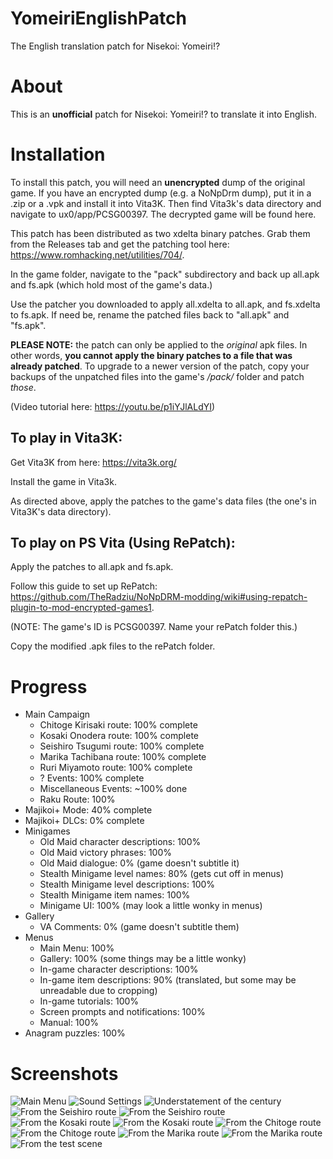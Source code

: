 # YomeiriEnglishPatch
The English translation patch for Nisekoi: Yomeiri!?

# About
This is an **unofficial** patch for Nisekoi: Yomeiri!? to translate it into English.

# Installation

To install this patch, you will need an **unencrypted** dump of the original game. If you have an encrypted dump (e.g. a NoNpDrm dump), put it in a .zip or a .vpk and install it into Vita3K. Then find Vita3k's data directory and navigate to ux0/app/PCSG00397. The decrypted game will be found here.

This patch has been distributed as two xdelta binary patches. Grab them from the Releases tab and get the patching tool here: https://www.romhacking.net/utilities/704/.

In the game folder, navigate to the "pack" subdirectory and back up all.apk and fs.apk (which hold most of the game's data.)

Use the patcher you downloaded to apply all.xdelta to all.apk, and fs.xdelta to fs.apk. If need be, rename the patched files back to "all.apk" and "fs.apk".

**PLEASE NOTE:** the patch can only be applied to the *original* apk files. In other words, **you cannot apply the binary patches to a file that was already patched**. To upgrade to a newer version of the patch, copy your backups of the unpatched files into the game's */pack/* folder and patch *those*.

(Video tutorial here: https://youtu.be/p1iYJlALdYI)

## To play in Vita3K: 

  Get Vita3K from here: https://vita3k.org/
  
  Install the game in Vita3k. 
  
  As directed above, apply the patches to the game's data files (the one's in Vita3K's data directory).
  
## To play on PS Vita (Using RePatch):

  Apply the patches to all.apk and fs.apk.
  
  Follow this guide to set up RePatch: https://github.com/TheRadziu/NoNpDRM-modding/wiki#using-repatch-plugin-to-mod-encrypted-games1.
  
   (NOTE: The game's ID is PCSG00397. Name your rePatch folder this.)
   
  Copy the modified .apk files to the rePatch folder.

# Progress
* Main Campaign
  * Chitoge Kirisaki route: 100% complete
  * Kosaki Onodera route: 100% complete
  * Seishiro Tsugumi route: 100% complete
  * Marika Tachibana route: 100% complete
  * Ruri Miyamoto route: 100% complete
  * ? Events: 100% complete
  * Miscellaneous Events: ~100% done
  * Raku Route: 100%
* Majikoi+ Mode: 40% complete
* Majikoi+ DLCs: 0% complete
* Minigames
  * Old Maid character descriptions: 100%
  * Old Maid victory phrases: 100%
  * Old Maid dialogue: 0% (game doesn't subtitle it)
  * Stealth Minigame level names: 80% (gets cut off in menus)
  * Stealth Minigame level descriptions: 100%
  * Stealth Minigame item names: 100%
  * Minigame UI: 100% (may look a little wonky in menus)
* Gallery
  * VA Comments: 0% (game doesn't subtitle them)
* Menus
  * Main Menu: 100%
  * Gallery: 100% (some things may be a little wonky)
  * In-game character descriptions: 100%
  * In-game item descriptions: 90% (translated, but some may be unreadable due to cropping)
  * In-game tutorials: 100%
  * Screen prompts and notifications: 100%
  * Manual: 100%
* Anagram puzzles: 100%

# Screenshots
![](screenshots/main_menu.png?raw=true "Main Menu")
![](screenshots/settings.png?raw=true "Sound Settings")
![](screenshots/understatement-of-the-century.png?raw=true "Understatement of the century")
![](screenshots/ss3.png?raw=true "From the Seishiro route")
![](screenshots/ss4.png?raw=true "From the Seishiro route")
![](screenshots/ss1.png?raw=true "From the Kosaki route")
![](screenshots/ss2.png?raw=true "From the Kosaki route")
![](screenshots/ss5.png?raw=true "From the Chitoge route")
![](screenshots/ss6.png?raw=true "From the Chitoge route")
![](screenshots/ss7.png?raw=true "From the Marika route")
![](screenshots/ss8.png?raw=true "From the Marika route")
![](screenshots/depression.png?raw=true "From the test scene")
